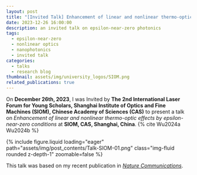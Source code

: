 ```yaml
---
layout: post
title: "[Invited Talk] Enhancement of linear and nonlinear thermo-optic effects by epsilon-near-zero conditions"
date: 2023-12-26 16:00:00
description: an invited talk on epsilon-near-zero photonics
tags:
  - epsilon-near-zero
  - nonlinear optics
  - nanophotonics
  - invited talk
categories:
  - talks
  - research blog
thumbnail: assets/img/university_logos/SIOM.png
related_publications: true
---
```


On **December 26th, 2023**, I was Invited by **The 2nd International Laser Forum for Young Scholars, Shanghai Institute of Optics and Fine Machines (SIOM), Chinese Academy of Sciences (CAS)** to present a talk on _Enhancement of linear and nonlinear thermo-optic effects by epsilon-near-zero conditions_ at **SIOM, CAS, Shanghai, China**. {% cite Wu2024a Wu2024b %}

<div class="row mt-3">
    <div class="col-sm mt-3 mt-md-0">
        {% include figure.liquid loading="eager" path="assets/img/post_contents/Talk-SIOM-01.png" class="img-fluid rounded z-depth-1" zoomable=false %}
    </div>
</div>

This talk was based on my recent publication in [_Nature Communications_](https://www.nature.com/articles/s41467-024-45054-z).
